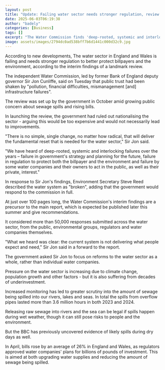 ```yaml
---
layout: post
title: "Update: Failing water sector needs stronger regulation, review says"
date: 2025-06-03T06:19:38
author: "badely"
categories: [Business]
tags: []
excerpt: "The Water Commission finds 'deep-rooted, systemic and interlocking failures' in the water industry."
image: assets/images/2794dc0ad538bff7b6d1441c000d32c9.jpg
---
```


According to new developments, The water sector in England and Wales is failing and needs stronger regulation to better protect billpayers and the environment, according to the interim findings of a landmark review.

The independent Water Commission, led by former Bank of England deputy governor Sir Jon Cunliffe, said on Tuesday that public trust had been shaken by "pollution, financial difficulties, mismanagement [and] infrastructure failures".

The review was set up by the government in October amid growing public concern about sewage spills and rising bills.

In launching the review, the government had ruled out nationalising the sector - arguing this would be too expensive and would not necessarily lead to improvements.

"There is no simple, single change, no matter how radical, that will deliver the fundamental reset that is needed for the water sector," Sir Jon said.

"We have heard of deep-rooted, systemic and interlocking failures over the years – failure in government's strategy and planning for the future, failure in regulation to protect both the billpayer and the environment and failure by some water companies and their owners to act in the public, as well as their private, interest."

In response to Sir Jon's findings, Environment Secretary Steve Reed described the water system as "broken", adding that the government would respond to the commission in full.

At just over 100 pages long, the Water Commission's interim findings are a precursor to the main report, which is expected be published later this summer and give recommendations.

It considered more than 50,000 responses submitted across the water sector, from the public, environmental groups, regulators and water companies themselves.

"What we heard was clear: the current system is not delivering what people expect and need," Sir Jon said in a forward to the report.

The government asked Sir Jon to focus on reforms to the water sector as a whole, rather than individual water companies.

Pressure on the water sector is increasing due to climate change, population growth and other factors - but it is also suffering from decades of underinvestment.

Increased monitoring has led to greater scrutiny into the amount of sewage being spilled into our rivers, lakes and seas. In total the spills from overflow pipes lasted more than 3.6 million hours in both 2023 and 2024.

Releasing raw sewage into rivers and the sea can be legal if spills happen during wet weather, though it can still pose risks to people and the environment.

But the BBC has previously uncovered evidence of likely spills during dry days as well.

In April, bills rose by an average of 26% in England and Wales, as regulators approved water companies' plans for billions of pounds of investment. This is aimed at both upgrading water supplies and reducing the amount of sewage being spilled.

